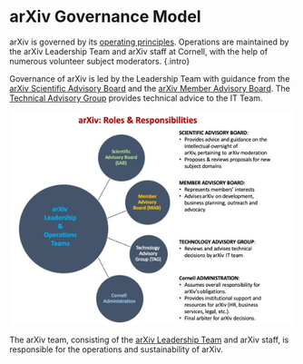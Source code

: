 # arXiv Governance Model

arXiv is governed by its [operating principles](principles.md). Operations are maintained by the arXiv Leadership Team and arXiv staff at Cornell, with the help of numerous volunteer subject moderators.
{.intro}

Governance of arXiv is led by the Leadership Team with guidance from the [arXiv Scientific Advisory Board](people/scientific_ad_board.md) and the [arXiv Member Advisory Board](people/member_ad_board.md). The [Technical Advisory Group](people/technical_ad_group.md) provides technical advice to the IT Team.

![Image of arXiv Organizational Governance](images/org_governance.jpeg)

The arXiv team, consisting of the [arXiv Leadership
Team](people/leadership_team.md) and arXiv staff, is responsible for the
operations and sustainability of arXiv.
